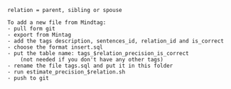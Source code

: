 	relation = parent, sibling or spouse
	
	To add a new file from Mindtag:
	- pull form git
	- export from Mintag
	- add the tags description, sentences_id, relation_id and is_correct
	- choose the format insert.sql
	- put the table name: tags_$relation_precision_is_correct
		(not needed if you don't have any other tags)
	- rename the file tags.sql and put it in this folder
	- run estimate_precision_$relation.sh
	- push to git
